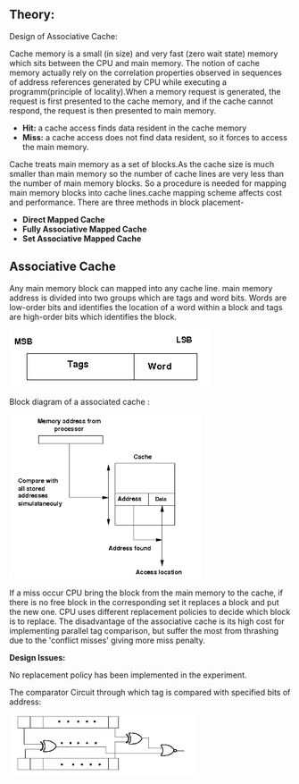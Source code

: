 ## Theory:

Design of Associative Cache:

Cache memory is a small (in size) and very fast (zero wait state) memory which sits between the CPU and main memory. The notion of cache memory actually rely on the correlation properties observed in sequences of address references generated by CPU while executing a programm(principle of locality).When a memory request is generated, the request is first presented to the cache memory, and if the cache cannot respond, the request is then presented to main memory.

- **Hit:**  a cache access finds data resident in the cache memory
- **Miss:** a cache access does not find data resident, so it forces to access the main memory.

Cache treats main memory as a set of blocks.As the cache size is much smaller than main memory so the number of cache lines are very less than the number of main memory blocks. So a procedure is needed for mapping main memory blocks into cache lines.cache mapping scheme affects cost and performance. There are three methods in block placement-

- **Direct Mapped Cache**
- **Fully Associative Mapped Cache**
- **Set Associative Mapped Cache**

## Associative Cache

Any main memory block can mapped into any cache line. main memory address is divided into two groups which are tags and word bits. Words are low-order bits and identifies the location of a word within a block and tags are high-order bits which identifies the block.

<img src="./simulation/images/imgae_1.png">

Block diagram of a associated cache :

<img src="./simulation/images/image_2.png">

If a miss occur CPU bring the block from the main memory to the cache, if there is no free block in the corresponding set it replaces a block and put the new one. CPU uses different replacement policies to decide which block is to replace. The disadvantage of the associative cache is its high cost for implementing parallel tag comparison, but suffer the most from thrashing due to the 'conflict misses' giving more miss penalty.

**Design Issues:**

No replacement policy has been implemented in the experiment.

The comparator Circuit through which tag is compared with specified bits of address:

<img src="./simulation/images/image_3.png">